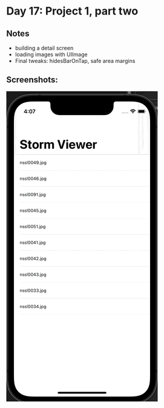 # Day 17: Project 1, part two

## Notes

- building a detail screen
- loading images with UIImage
- Final tweaks: hidesBarOnTap, safe area margins

## Screenshots:
![App-Screenshot](documentation/1.gif)
